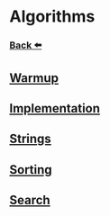 
# Algorithms
### [Back ⬅️](../README.md)

## [Warmup](Warmup/README.md)
## [Implementation](Implementation/README.md)
## [Strings](Strings/README.md)
## [Sorting](Sorting/README.md)
## [Search](Search/README.md)
